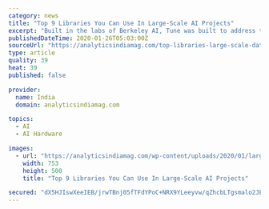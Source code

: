 ```yaml
---
category: news
title: "Top 9 Libraries You Can Use In Large-Scale AI Projects"
excerpt: "Built in the labs of Berkeley AI, Tune was built to address the shortcomings of ad-hoc experiment execution ... MXNet is portable and lightweight, scaling effectively to multiple GPUs and multiple machines. The NVIDIA cuBLAS library is a fast GPU-accelerated implementation. Using cuBLAS APIs, users can speed up your applications by deploying ..."
publishedDateTime: 2020-01-26T05:03:00Z
sourceUrl: "https://analyticsindiamag.com/top-libraries-large-scale-data-science-ai-spark-dask-ray-tune-ml/"
type: article
quality: 39
heat: 39
published: false

provider:
  name: India
  domain: analyticsindiamag.com

topics:
  - AI
  - AI Hardware

images:
  - url: "https://analyticsindiamag.com/wp-content/uploads/2020/01/larg-scale-ai-analytics_india.png"
    width: 753
    height: 500
    title: "Top 9 Libraries You Can Use In Large-Scale AI Projects"

secured: "dX5HJIswXeeIEB/jrwTBnj05fTFdYPoC+NRX9YLeeyvw/qZhcbLTgsmalo2JEBZvyS/iZX0da6ZCoYWv2Ot8SWOLZU5n4EeqQGVTqUhRSnl6a+9m+nyin/5X+5SXuhAHDnWDzV5Xfd4zGbHVkZSg21/TtgXpfwxn++yr0od6j2zTqYxZtOIaZDCiPOJLYkA9//JvFoCLjZCU1C6HBMPq7DffV5qLwwKqUwboJZfN/sjGfn2jkF81v6XXvdi1eaUuzmQmF2AoT80ub2CS8RrBDxm7Xhf4ufzNcHEF9AuqO6ZRJoZq7gfSCbKZCYcamo9zujWiO2BTjrb+iUmZsCHJrokIYZ2XV8x/80Pu7mcW/bWxlQWrf8a8cqnq8RQzd9nlNRKzyD+82m7/bfzcdVF7BP/UGaeSBMIjgjHIAgp0KdrXhKCuXEv4dwQK++MrEo8H/qlyO4k5F36U0+kqEKdb7saaHA8vhGHew2Qux6AE640=;W+dvfYrDt41dYzprBKy9vA=="
---
```


